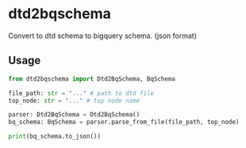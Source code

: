 # dtd2bqschema
Convert to dtd schema to bigquery schema. (json format)

## Usage

```python
from dtd2bqschema import Dtd2BqSchema, BqSchema

file_path: str = "..." # path to dtd file
top_node: str = "..." # top node name

parser: Dtd2BqSchema = Dtd2BqSchema()
bq_schema: BqSchema = parser.parse_from_file(file_path, top_node)

print(bq_schema.to_json())
```
